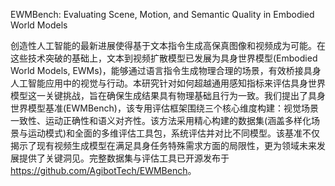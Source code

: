 
EWMBench: Evaluating Scene, Motion, and Semantic Quality in Embodied World Models

创造性人工智能的最新进展使得基于文本指令生成高保真图像和视频成为可能。在这些技术突破的基础上，文本到视频扩散模型已发展为具身世界模型(Embodied World Models, EWMs)，能够通过语言指令生成物理合理的场景，有效桥接具身人工智能应用中的视觉与行动。本研究针对如何超越通用感知指标来评估具身世界模型这一关键挑战，旨在确保生成结果具有物理基础且行为一致。我们提出了具身世界模型基准(EWMBench)，该专用评估框架围绕三个核心维度构建：视觉场景一致性、运动正确性和语义对齐性。该方法采用精心构建的数据集(涵盖多样化场景与运动模式)和全面的多维评估工具包，系统评估并对比不同模型。该基准不仅揭示了现有视频生成模型在满足具身任务特殊需求方面的局限性，更为领域未来发展提供了关键洞见。完整数据集与评估工具已开源发布于<https://github.com/AgibotTech/EWMBench>。   


